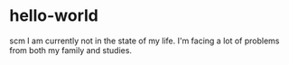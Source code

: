 # hello-world
scm
I am currently not in the state of my life. I'm facing a lot of problems from both my family and studies.

